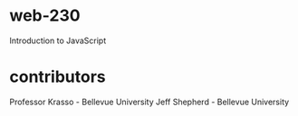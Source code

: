 # web-230
Introduction to JavaScript
# contributors
Professor Krasso - Bellevue University
Jeff Shepherd - Bellevue University
